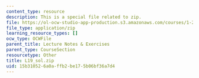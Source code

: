 ```yaml
---
content_type: resource
description: This is a special file related to zip.
file: https://ol-ocw-studio-app-production.s3.amazonaws.com/courses/1-264j-database-internet-and-systems-integration-technologies-fall-2013/15b310526a0affb2be175b06bf36a7d4_L19_sol.zip
file_type: application/zip
learning_resource_types: []
ocw_type: OCWFile
parent_title: Lecture Notes & Exercises
parent_type: CourseSection
resourcetype: Other
title: L19_sol.zip
uid: 15b31052-6a0a-ffb2-be17-5b06bf36a7d4
---
```

